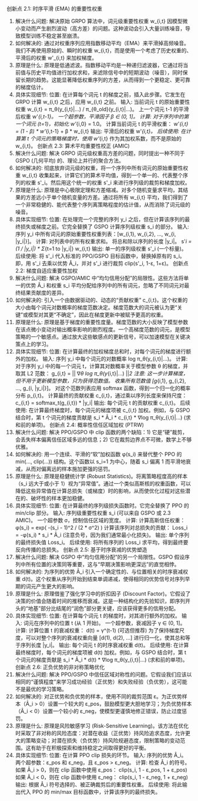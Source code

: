 创新点 2.1: 时序平滑 (EMA) 的重要性权重
1. 解决什么问题:
解决原始 GRPO 算法中，词元级重要性权重 w_{i,t} 因模型微小变动而产生剧烈波动（高方差）的问题。这种波动会引入大量训练噪音，导致模型训练不稳定甚至崩溃。
2. 如何解决的:
通过对权重序列应用指数移动平均（EMA）来平滑掉高频噪音。我们不再使用原始的、瞬时的权重 w_{i,t}，而是使用一个考虑了历史权重的、平滑后的权重 w'_{i,t} 来加权梯度。
3. 原理是什么:
原理是低通滤波。指数移动平均是一种递归滤波器，它通过将当前值与历史平均值进行加权求和，来滤除信号中的短期波动（噪音），同时保留长期的趋势。这能显著降低权重序列的方差，从而得到一个更稳定、更可靠的梯度估计。
4. 具体实现细节:
位置: 在计算每个词元 t 的梯度之前，插入此步骤。它发生在 GRPO 计算 w_{i,t} 之后，应用 w_{i,t} 之前。
输入:
当前词元 t 的原始重要性权重 w_{i,t} = π_θ(y_{i,t}|...) / π_{θ_old}(y_{i,t}|...)。
上一个词元 t-1 的平滑后权重 w'_{i,t-1}。 
一个超参数，平滑因子 β ∈ (0, 1]。
计算:
对于序列中的第一个词元 (t=1)，初始化 w'_{i,0} = 1.0。
计算当前词元 t 的平滑权重：
w'_{i,t} = (1 - β) * w'_{i,t-1} + β * w_{i,t}
输出: 平滑后的权重 w'_{i,t}。
后续使用: 在计算第 t 个词元的策略梯度时，使用 w'_{i,t} 作为其加权系数，而不是原始的 w_{i,t}。
创新点 2.3: 算术平均重要性校正 (AMIC)
1. 解决什么问题:
解决 GRPO 词元级权重高方差的问题，同时提出一种不同于 GSPO (几何平均) 的、理论上并行的聚合方法。
2. 如何解决的:
彻底放弃词元级的权重，将一个序列中所有词元的原始重要性权重 w_{i,t} 收集起来，计算它们的算术平均值，得到一个单一的、代表整个序列的权重 s'_i。然后用这个统一的权重 s'_i 来进行序列级的裁剪和梯度加权。
3. 原理是什么:
原理是中心极限定理和方差缩减。对多个随机变量求平均，其结果的方差远小于单个随机变量的方差。通过将所有 w_{i,t} 平均，我们得到了一个非常稳健的、能代表整个序列离策略程度的估计值，从而消除了词元级的噪音。
4. 具体实现细节:
位置: 在处理完一个完整的序列 y_i 之后，但在计算该序列的最终损失或梯度之前。它完全替换了 GSPO 计算序列级权重 s_i 的部分。
输入:
序列 y_i 中所有词元的原始重要性权重列表：[w_{i,1}, w_{i,2}, ..., w_{i, |y_i|}]。
计算:
对列表中的所有权重求和。
将总和除以序列的长度 |y_i|。
s'_i = (1 / |y_i|) * Σ_{t=1 to |y_i|} w_{i,t}
输出: 单一的序列级权重 s'_i (一个标量)。
后续使用: 将 s'_i 代入标准的 PPO/GSPO 目标函数中，替换掉原有的 s_i。即，用 s'_i 去乘以优势 Â_i，并对 s'_i 进行裁剪 clip(s'_i, 1-ε, 1+ε)。
创新点 2.2: 梯度自适应重要性加权
1. 解决什么问题:
解决 GSPO/AMIC 中“均匀信用分配”的局限性。这些方法将单一的优势 Â_i 和权重 s_i 平均分配给序列中的所有词元，忽略了不同词元对最终结果贡献度的差异。
2. 如何解决的:
引入一个由数据驱动的、动态的“贡献权重” c_{i,t}。这个权重的大小由每个词元对数概率的梯度范数决定。梯度范数大的词元被认为更“关键”或模型对其更“不确定”，因此在梯度更新中被赋予更高的权重。
3. 原理是什么:
原理是基于梯度的重要性度量。梯度范数的大小反映了模型参数在该点微小变动对输出概率影响的剧烈程度。一个高梯度范数的词元，是模型策略的一个敏感点。通过放大这些敏感点的更新信号，可以加速模型在关键决策点上的学习。
4. 具体实现细节:
位置: 在计算最终的加权梯度总和时，对每个词元的梯度进行额外的加权。
输入:
序列 y_i 中每个词元的对数概率 log π_θ(y_{i,t}|...)。
计算:
对于序列 y_i 中的每一个词元 t，计算其对数概率关于模型参数 θ 的梯度，并取其 L2 范数：
g_{i,t} = || ∇_θ log π_θ(y_{i,t}|...) ||_2
注意: 这一步计算梯度，但不用于更新模型参数，只为获得范数值。
收集所有范数值 [g_{i,1}, g_{i,2}, ..., g_{i, |y_i|}]。
对这个范数列表应用 softmax 函数，得到一个归一化的概率分布 p_{i,t}。
计算最终的贡献权重 c_{i,t}，通过乘以序列长度来保持尺度：
c_{i,t} = softmax_t(g_{i,t}) * |y_i|
输出: 每个词元 t 的贡献权重 c_{i,t}。
后续使用: 在计算最终梯度时，每个词元的梯度项被 c_{i,t} 加权。例如，与 GSPO 结合时，第 t 个词元的梯度贡献是 s_i * Â_i * c_{i,t} * ∇log π_θ(y_{i,t}|...) (求和前的单项)。
创新点 2.4: 概率性信任区域加权 (PTRW)
1. 解决什么问题:
解决 PPO/GSPO 中 clip 函数的两个缺陷：1) 它是“硬”裁剪，会丢失样本偏离信任区域多远的信息；2) 它在裁剪边界点不可微，数学上不够优雅。
2. 如何解决的:
用一个连续、平滑的“软”加权函数 φ(s_i) 来替代整个 PPO 的 min(..., clip(...)) 结构。这个函数以 s_i=1 为中心，随着 s_i 偏离 1 而平滑地衰减，从而对偏离远的样本施加更强的惩罚。
3. 原理是什么:
原理是稳健统计学 (Robust Statistics)。将离策略程度高的样本（s_i 远大于或小于 1）视为“异常值”。通过一个类似高斯核的权重函数，可以降低这些异常值在计算总损失（或梯度）时的影响，从而使优化过程对这些潜在的、破坏性的样本更加稳健。
4. 具体实现细节:
位置: 在计算最终的序列级损失函数时。它完全替换了 PPO 的 min/clip 部分。
输入:
序列级重要性权重 s_i (可以来自 GSPO 或 2.3 AMIC)。
一个超参数 σ，控制信任区域的宽度。
计算:
计算高斯信任权重：
φ(s_i) = exp( -(s_i - 1)^2 / (2 * σ^2) )
计算该序列对总损失的贡献：
Loss_i = -φ(s_i) * s_i * Â_i (注意负号，因为我们通常最小化损失)。
输出: 单个序列的最终损失值 Loss_i。
后续使用: 将所有序列的 Loss_i 求平均，得到最终要反向传播的总损失。
创新点 2.5: 基于时序衰减的优势塑造
1. 解决什么问题:
解决 GSPO 中“均匀信用分配”的另一个局限性。GSPO 假设序列中所有位置的决策同等重要，这与“早期决策影响更深远”的直觉相悖。
2. 如何解决的:
为序列的优势 Â_i 引入一个确定性的、与位置相关的时序衰减权重 d(t)。这个权重从序列开始到结束单调递减，使得相同的优势信号对序列早期的词元产生更大的影响。
3. 原理是什么:
原理借鉴了强化学习中的折扣因子 (Discount Factor)。它假设了决策的价值会随着时间的推移而衰减。这是一种结构化的先验知识，即序列开头的“地基”部分比结尾的“润色”部分更关键，应该获得更多的信用分配。
4. 具体实现细节:
位置: 在计算每个词元 t 的梯度时，对其进行额外的加权。
输入:
词元在序列中的位置 t (从 1 开始)。
一个超参数，衰减因子 γ ∈ (0, 1]。
计算:
计算位置 t 的衰减权重：
d(t) = γ^(t-1)
(可选但推荐) 为了保持梯度尺度，可以对整个序列的衰减权重向量 [d(1), d(2), ...] 进行归一化，使其总和等于序列长度 |y_i|。
输出: 每个词元 t 的时序衰减权重 d(t)。
后续使用: 在计算最终梯度时，每个词元的梯度项被 d(t) 加权。例如，与 GSPO 结合时，第 t 个词元的梯度贡献是 s_i * Â_i * d(t) * ∇log π_θ(y_{i,t}|...) (求和前的单项)。
创新点 2.6: 正负优势的非对称策略优化
1. 解决什么问题:
解决 PPO/GSPO 中信任区域对称性的问题。它假设我们应该以相同的“谨慎程度”来学习成功经验（正优势）和失败经验（负优势），这可能不是最优的学习策略。
2. 如何解决的:
对正优势和负优势的样本，使用不同的裁剪范围 ε。为正优势样本（Â_i > 0）设置一个较大的 ε_pos，鼓励模型更大胆地学习；为负优势样本（Â_i < 0）设置一个较小的 ε_neg，使模型更谨慎地修正错误，防止过度惩罚。
3. 原理是什么:
原理是风险敏感学习 (Risk-Sensitive Learning)。该方法在优化时采取了非对称的风险态度：对潜在收益（正优势）持风险追求态度，允许更大的策略变动；对潜在损失（负优势）持风险规避态度，限制策略的变动范围。这有助于在积极探索和维持稳定之间取得更好的平衡。
4. 具体实现细节:
位置: 在计算 PPO clip 损失的环节。
输入:
序列的优势 Â_i。
两个超参数：ε_pos 和 ε_neg，且 ε_pos > ε_neg。
计算:
检查 Â_i 的符号。
如果 Â_i > 0，则在 clip 函数中使用 ε_pos：
clip(s_i, 1 - ε_pos, 1 + ε_pos)
如果 Â_i < 0，则在 clip 函数中使用 ε_neg：
clip(s_i, 1 - ε_neg, 1 + ε_neg)
输出: 根据 Â_i 符号选择的、被正确裁剪后的重要性权重。
后续使用: 将此输出代入 PPO 的 min/max 目标函数中，计算该序列的最终损失。
